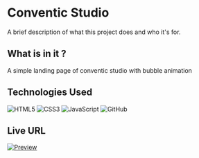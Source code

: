 # Conventic Studio
A brief description of what this project does and who it's for.

## What is in it ?
A simple landing page of conventic studio with bubble animation

## Technologies Used
![HTML5](https://img.shields.io/badge/HTML5-E34F26?style=for-the-badge&logo=html5&logoColor=white)
![CSS3](https://img.shields.io/badge/CSS3-1572B6?style=for-the-badge&logo=css3&logoColor=white)
![JavaScript](https://img.shields.io/badge/JavaScript-F7DF1E?style=for-the-badge&logo=javascript&logoColor=black)
![GitHub](https://img.shields.io/badge/GitHub-100000?style=for-the-badge&logo=github&logoColor=white)

## Live URL
[![Preview](https://img.shields.io/badge/Preview-Live-brightgreen?style=for-the-badge)](https://dhruvpatel16120.github.io/Conventic-Studio/)

